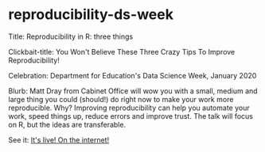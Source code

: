 # reproducibility-ds-week

Title: Reproducibility in R: three things

Clickbait-title: You Won't Believe These Three Crazy Tips To Improve Reproducibility!

Celebration: Department for Education's Data Science Week, January 2020

Blurb: Matt Dray from Cabinet Office will wow you with a small, medium and large thing you could (should!) do right now to make your work more reproducible. Why? Improving reproducibility can help you automate your work, speed things up, reduce errors and improve trust. The talk will focus on R, but the ideas are transferable.

See it: [It's live! On the internet!](https://matt-dray.github.io/reproducibility-ds-week/)